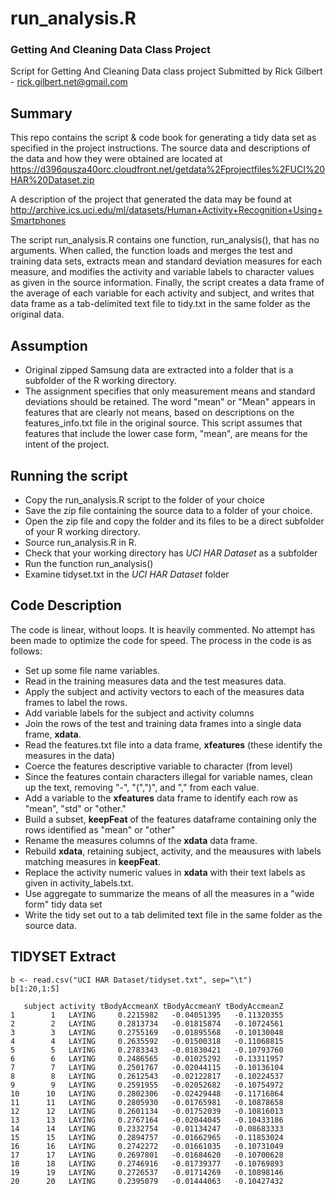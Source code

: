 # run_analysis.R
### Getting And Cleaning Data Class Project
Script for Getting And Cleaning Data class project
Submitted by Rick Gilbert - rick.gilbert.net@gmail.com
## Summary
This repo contains the script & code book for generating a tidy data set as specified in the project instructions.
The source data and descriptions of the data and how they were obtained are located at
https://d396qusza40orc.cloudfront.net/getdata%2Fprojectfiles%2FUCI%20HAR%20Dataset.zip

A description of the project that generated the data may be found at
http://archive.ics.uci.edu/ml/datasets/Human+Activity+Recognition+Using+Smartphones

The script run_analysis.R contains one function, run_analysis(), that has no arguments.  When called, the function loads and merges the test and training data sets, extracts mean and standard deviation measures for each measure, and modifies the activity and variable labels to character values as given in the source information.
Finally, the script creates a data frame of the average of each variable for each activity and subject, and writes that data frame as a tab-delimited text file to tidy.txt in the same folder as the original data.

## Assumption
- Original zipped Samsung data are extracted into a folder that is a subfolder of the R working directory.
- The assignment specifies that only measurement means and standard deviations should be retained.  The word "mean" or "Mean" appears in features that are clearly not means, based on descriptions on the features_info.txt file in the original source.  This script assumes that features that include the lower case form, "mean", are means for the intent of the project.

## Running the script
- Copy the run_analysis.R script to the folder of your choice
- Save the zip file containing the source data to a folder of your choice.
- Open the zip file and copy the folder and its files to be a direct subfolder of your R working directory.
- Source run_analysis.R in R.
- Check that your working directory has *UCI HAR Dataset* as a subfolder
- Run the function run_analysis()
- Examine tidyset.txt in the *UCI HAR Dataset* folder

## Code Description
The code is linear, without loops.  It is heavily commented.  No attempt has been made to optimize the code for speed.  The process in the code is as follows:
- Set up some file name variables.
- Read in the training measures data and the test measures data.
- Apply the subject and activity vectors to each of the measures data frames to label the rows.
- Add variable labels for the subject and activity columns
- Join the rows of the test and training data frames into a single data frame, **xdata**.
- Read the features.txt file into a data frame, **xfeatures** (these identify the measures in the data)
- Coerce the features descriptive variable to character (from level) 
- Since the features contain characters illegal for variable names, clean up the text, removing "-", "(",")", and "," from each value.
- Add a variable to the **xfeatures** data frame to identify each row as "mean", "std" or "other."
- Build a subset, **keepFeat** of the features dataframe containing only the rows identified as "mean" or "other"
- Rename the measures columns of the **xdata** data frame.
- Rebuild **xdata**, retaining subject, activity, and the meausures with labels matching measures in **keepFeat**.
- Replace the activity numeric values in **xdata** with their text labels as given in activity_labels.txt.
- Use aggregate to summarize the means of all the measures in a "wide form" tidy data set
- Write the tidy set out to a tab delimited text file in the same folder as the source data. 

## TIDYSET Extract 
```
b <- read.csv("UCI HAR Dataset/tidyset.txt", sep="\t")
b[1:20,1:5]
```

```
   subject activity tBodyAccmeanX tBodyAccmeanY tBodyAccmeanZ
1        1   LAYING     0.2215982   -0.04051395   -0.11320355
2        2   LAYING     0.2813734   -0.01815874   -0.10724561
3        3   LAYING     0.2755169   -0.01895568   -0.10130048
4        4   LAYING     0.2635592   -0.01500318   -0.11068815
5        5   LAYING     0.2783343   -0.01830421   -0.10793760
6        6   LAYING     0.2486565   -0.01025292   -0.13311957
7        7   LAYING     0.2501767   -0.02044115   -0.10136104
8        8   LAYING     0.2612543   -0.02122817   -0.10224537
9        9   LAYING     0.2591955   -0.02052682   -0.10754972
10      10   LAYING     0.2802306   -0.02429448   -0.11716864
11      11   LAYING     0.2805930   -0.01765981   -0.10878658
12      12   LAYING     0.2601134   -0.01752039   -0.10816013
13      13   LAYING     0.2767164   -0.02044045   -0.10433186
14      14   LAYING     0.2332754   -0.01134247   -0.08683333
15      15   LAYING     0.2894757   -0.01662965   -0.11853024
16      16   LAYING     0.2742272   -0.01661035   -0.10731049
17      17   LAYING     0.2697801   -0.01684620   -0.10700628
18      18   LAYING     0.2746916   -0.01739377   -0.10769893
19      19   LAYING     0.2726537   -0.01714269   -0.10898146
20      20   LAYING     0.2395079   -0.01444063   -0.10427432
```
